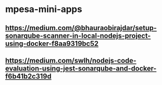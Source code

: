 # mpesa-mini-apps

<!-- (Week 4) Sonarqube tutorials -->
## https://medium.com/@bhauraobirajdar/setup-sonarqube-scanner-in-local-nodejs-project-using-docker-f8aa9319bc52

## https://medium.com/swlh/nodejs-code-evaluation-using-jest-sonarqube-and-docker-f6b41b2c319d